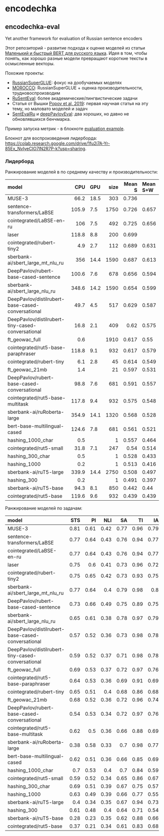 # encodechka
## encodechka-eval
Yet another framework for evaluation of Russian sentence encoders

Этот репозиторий - развитие подхода к оценке моделей из статьи
[Маленький и быстрый BERT для русского языка](https://habr.com/ru/post/562064).
Идея в том, чтобы понять, как хорошо разные модели превращают короткие тексты
в осмысленные векторы.

Похожие проекты:
* [RussianSuperGLUE](https://russiansuperglue.com/): фокус на дообучаемых моделях
* [MOROCCO](https://github.com/RussianNLP/MOROCCO/): RussianSuperGLUE + оценка производительности, трудновоспроизводим
* [RuSentEval](https://github.com/RussianNLP/RuSentEval): более академические/лингвистические задачи
* Статья от Вышки [Popov et al, 2019](https://arxiv.org/abs/1910.13291): первая научная статья на эту тему, но маловато моделей и задач
* [SentEvalRu](https://github.com/comptechml/SentEvalRu) и [deepPavlovEval](https://github.com/deepmipt/deepPavlovEval): два хороших, но давно не обновлявшихся бенчмарка. 

Пример запуска метрик - в блокноте [evaluation example](https://github.com/avidale/encodechka/blob/master/evaluation%20example.ipynb). 

Блокнот для воспроизведения лидерборда: https://colab.research.google.com/drive/1fu2i7A-Yr-85Ex_NvIyeCIO7lN2R7P-k?usp=sharing.

### Лидерборд

Ранжирование моделей в по среднему качеству и производительности:

| model                                             |   CPU | GPU   |   size |   Mean S | Mean S+W   |
|:--------------------------------------------------|------:|:------|-------:|---------:|:-----------|
| MUSE-3                                            |  66.2 | 18.5  |    303 |    0.736 |            |
| sentence-transformers/LaBSE                       | 105.9 | 7.5   |   1750 |    0.726 | 0.657      |
| cointegrated/LaBSE-en-ru                          | 106   | 7.5   |    492 |    0.725 | 0.656      |
| laser                                             | 118.8 | 8.8   |    200 |    0.699 |            |
| cointegrated/rubert-tiny2                         |   4.9 | 2.7   |    112 |    0.689 | 0.631      |
| sberbank-ai/sbert_large_mt_nlu_ru                 | 356   | 14.4  |   1590 |    0.687 | 0.613      |
| DeepPavlov/rubert-base-cased-sentence             | 100.6 | 7.6   |    678 |    0.656 | 0.594      |
| sberbank-ai/sbert_large_nlu_ru                    | 348.6 | 14.2  |   1590 |    0.654 | 0.599      |
| DeepPavlov/distilrubert-base-cased-conversational |  49.7 | 4.5   |    517 |    0.629 | 0.587      |
| DeepPavlov/distilrubert-tiny-cased-conversational |  16.8 | 2.1   |    409 |    0.62  | 0.575      |
| ft_geowac_full                                    |   0.6 |       |   1910 |    0.617 | 0.55       |
| cointegrated/rut5-base-paraphraser                | 118.8 | 9.1   |    932 |    0.617 | 0.579      |
| cointegrated/rubert-tiny                          |   6.1 | 2.8   |     45 |    0.614 | 0.549      |
| ft_geowac_21mb                                    |   1.4 |       |     21 |    0.597 | 0.531      |
| DeepPavlov/rubert-base-cased-conversational       |  98.8 | 7.6   |    681 |    0.591 | 0.557      |
| cointegrated/rut5-base-multitask                  | 117.8 | 9.4   |    932 |    0.575 | 0.548      |
| sberbank-ai/ruRoberta-large                       | 354.9 | 14.1  |   1320 |    0.568 | 0.528      |
| bert-base-multilingual-cased                      | 124.6 | 7.8   |    681 |    0.561 | 0.521      |
| hashing_1000_char                                 |   0.5 |       |      1 |    0.557 | 0.464      |
| cointegrated/rut5-small                           |  31.8 | 7.1   |    247 |    0.54  | 0.514      |
| hashing_300_char                                  |   0.5 |       |      1 |    0.528 | 0.433      |
| hashing_1000                                      |   0.2 |       |      1 |    0.513 | 0.416      |
| sberbank-ai/ruT5-large                            | 339.9 | 14.4  |   2750 |    0.508 | 0.497      |
| hashing_300                                       |   0.2 |       |      1 |    0.491 | 0.397      |
| sberbank-ai/ruT5-base                             |  94.3 | 8.1   |    850 |    0.442 | 0.44       |
| cointegrated/rut5-base                            | 119.6 | 9.6   |    932 |    0.439 | 0.439      |

Ранжирование моделей по задачам:

| model                                             |   STS |   PI |   NLI |   SA |   TI |   IA |   IC |   ICX | NE1   | NE2   |
|:--------------------------------------------------|------:|-----:|------:|-----:|-----:|-----:|-----:|------:|:------|:------|
| MUSE-3                                            |  0.81 | 0.61 |  0.42 | 0.77 | 0.96 | 0.79 | 0.77 |  0.75 |       |       |
| sentence-transformers/LaBSE                       |  0.77 | 0.64 |  0.43 | 0.76 | 0.94 | 0.77 | 0.75 |  0.74 | 0.35  | 0.41  |
| cointegrated/LaBSE-en-ru                          |  0.77 | 0.64 |  0.43 | 0.76 | 0.94 | 0.77 | 0.75 |  0.74 | 0.34  | 0.41  |
| laser                                             |  0.75 | 0.6  |  0.41 | 0.73 | 0.96 | 0.72 | 0.72 |  0.7  |       |       |
| cointegrated/rubert-tiny2                         |  0.75 | 0.65 |  0.42 | 0.73 | 0.93 | 0.75 | 0.69 |  0.59 | 0.4   | 0.4   |
| sberbank-ai/sbert_large_mt_nlu_ru                 |  0.77 | 0.64 |  0.4  | 0.79 | 0.98 | 0.8  | 0.7  |  0.42 | 0.3   | 0.34  |
| DeepPavlov/rubert-base-cased-sentence             |  0.73 | 0.66 |  0.49 | 0.75 | 0.89 | 0.75 | 0.61 |  0.36 | 0.36  | 0.34  |
| sberbank-ai/sbert_large_nlu_ru                    |  0.65 | 0.61 |  0.38 | 0.78 | 0.97 | 0.79 | 0.68 |  0.37 | 0.36  | 0.4   |
| DeepPavlov/distilrubert-base-cased-conversational |  0.57 | 0.52 |  0.36 | 0.73 | 0.98 | 0.78 | 0.67 |  0.42 | 0.4   | 0.43  |
| DeepPavlov/distilrubert-tiny-cased-conversational |  0.59 | 0.52 |  0.37 | 0.71 | 0.98 | 0.78 | 0.66 |  0.36 | 0.35  | 0.44  |
| ft_geowac_full                                    |  0.69 | 0.53 |  0.37 | 0.72 | 0.97 | 0.76 | 0.66 |  0.26 | 0.22  | 0.34  |
| cointegrated/rut5-base-paraphraser                |  0.64 | 0.53 |  0.36 | 0.69 | 0.91 | 0.69 | 0.61 |  0.5  | 0.45  | 0.41  |
| cointegrated/rubert-tiny                          |  0.65 | 0.51 |  0.4  | 0.68 | 0.86 | 0.68 | 0.58 |  0.54 | 0.23  | 0.34  |
| ft_geowac_21mb                                    |  0.68 | 0.52 |  0.36 | 0.72 | 0.96 | 0.74 | 0.65 |  0.15 | 0.21  | 0.32  |
| DeepPavlov/rubert-base-cased-conversational       |  0.54 | 0.53 |  0.34 | 0.72 | 0.97 | 0.76 | 0.62 |  0.26 | 0.4   | 0.43  |
| cointegrated/rut5-base-multitask                  |  0.62 | 0.5  |  0.36 | 0.66 | 0.88 | 0.69 | 0.57 |  0.32 | 0.47  | 0.41  |
| sberbank-ai/ruRoberta-large                       |  0.38 | 0.58 |  0.33 | 0.7  | 0.98 | 0.77 | 0.56 |  0.24 | 0.29  | 0.45  |
| bert-base-multilingual-cased                      |  0.62 | 0.51 |  0.36 | 0.66 | 0.85 | 0.69 | 0.56 |  0.23 | 0.35  | 0.37  |
| hashing_1000_char                                 |  0.7  | 0.53 |  0.4  | 0.7  | 0.84 | 0.59 | 0.63 |  0.05 | 0.05  | 0.14  |
| cointegrated/rut5-small                           |  0.59 | 0.52 |  0.34 | 0.65 | 0.86 | 0.67 | 0.53 |  0.15 | 0.44  | 0.38  |
| hashing_300_char                                  |  0.69 | 0.51 |  0.39 | 0.67 | 0.75 | 0.57 | 0.61 |  0.04 | 0.03  | 0.08  |
| hashing_1000                                      |  0.63 | 0.49 |  0.39 | 0.66 | 0.77 | 0.55 | 0.57 |  0.05 | 0.02  | 0.04  |
| sberbank-ai/ruT5-large                            |  0.4  | 0.34 |  0.35 | 0.67 | 0.94 | 0.73 | 0.47 |  0.16 | 0.46  | 0.44  |
| hashing_300                                       |  0.61 | 0.48 |  0.4  | 0.64 | 0.71 | 0.54 | 0.5  |  0.05 | 0.02  | 0.02  |
| sberbank-ai/ruT5-base                             |  0.28 | 0.23 |  0.35 | 0.62 | 0.88 | 0.66 | 0.37 |  0.14 | 0.45  | 0.41  |
| cointegrated/rut5-base                            |  0.37 | 0.21 |  0.34 | 0.61 | 0.83 | 0.68 | 0.35 |  0.13 | 0.48  | 0.39  |
